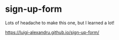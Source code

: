 # sign-up-form

Lots of headache to make this one, but I learned a lot!

 https://luigi-alexandru.github.io/sign-up-form/